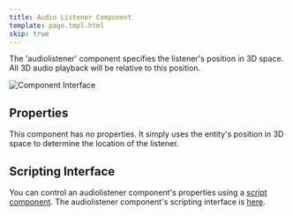 ```yaml
---
title: Audio Listener Component
template: page.tmpl.html
skip: true
---
```


The 'audiolistener' component specifies the listener's position in 3D space. All 3D audio playback will be relative to this position.

<img alt="Component Interface" src="/images/platform/component_audiolistener.png" />

## Properties

This component has no properties. It simply uses the entity's position in 3D space to determine the location of the listener.

## Scripting Interface

You can control an audiolistener component's properties using a [script component][script_component]. The audiolistener component's scripting interface is [here][docs].

[script_component]: /user-manual/packs/entities/components/script
[docs]: /engine/api/stable/symbols/pc.fw.AudioListenerComponent.html
